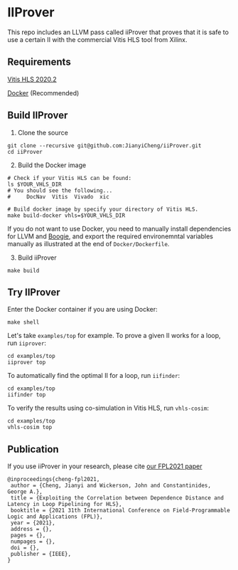 # IIProver

This repo includes an LLVM pass called iiProver that proves that it is safe to use a certain II with the commercial Vitis HLS tool from Xilinx. 

## Requirements

[Vitis HLS 2020.2](https://www.xilinx.com/html_docs/xilinx2020_2/vitis_doc/introductionvitishls.html)

[Docker](https://docker-curriculum.com) (Recommended)

## Build IIProver

1. Clone the source

```shell
git clone --recursive git@github.com:JianyiCheng/iiProver.git
cd iiProver
```

2. Build the Docker image

```shell
# Check if your Vitis HLS can be found:
ls $YOUR_VHLS_DIR
# You should see the following...
#     DocNav  Vitis  Vivado  xic

# Build docker image by specify your directory of Vitis HLS. 
make build-docker vhls=$YOUR_VHLS_DIR
```

If you do not want to use Docker, you need to manually install dependencies for LLVM and [Boogie](https://github.com/boogie-org/boogie), and export the required environemntal variables manually as illustrated at the end of `Docker/Dockerfile`.

3. Build iiProver
```shell
make build
```

## Try IIProver

Enter the Docker container if you are using Docker:
```shell
make shell
```

Let's take `examples/top` for example. To prove a given II works for a loop, run `iiprover`:
```shell
cd examples/top
iiprover top
```

To automatically find the optimal II for a loop, run `iifinder`:
```shell
cd examples/top
iifinder top
```

To verify the results using co-simulation in Vitis HLS, run `vhls-cosim`:
```shell
cd examples/top
vhls-cosim top
```

## Publication

If you use iiProver in your research, please cite [our FPL2021 paper](https://jianyicheng.github.io/papers/ChengFPL21.pdf)

```
@inproceedings{cheng-fpl2021,
 author = {Cheng, Jianyi and Wickerson, John and Constantinides, George A.},
 title = {Exploiting the Correlation between Dependence Distance and Latency in Loop Pipelining for HLS},
 booktitle = {2021 31th International Conference on Field-Programmable Logic and Applications (FPL)},
 year = {2021},
 address = {},
 pages = {},
 numpages = {},
 doi = {},
 publisher = {IEEE},
}
```
